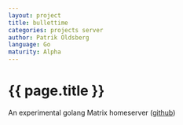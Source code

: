 ```yaml
---
layout: project
title: bullettime
categories: projects server
author: Patrik Oldsberg
language: Go
maturity: Alpha
---
```


# {{ page.title }}
An experimental golang Matrix homeserver ([github](https://github.com/matrix-org/bullettime))
